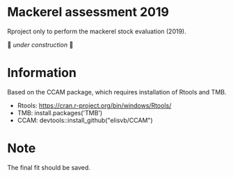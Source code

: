 # Mackerel assessment 2019

Rproject only to perform the mackerel stock evaluation  (2019).

:construction: *under construction* :construction:

# Information

Based on the CCAM package, which requires installation of Rtools and TMB. 

* Rtools:	https://cran.r-project.org/bin/windows/Rtools/
* TMB:		install.packages('TMB')
* CCAM:		devtools::install_github("elisvb/CCAM")

# Note

The final fit should be saved.

